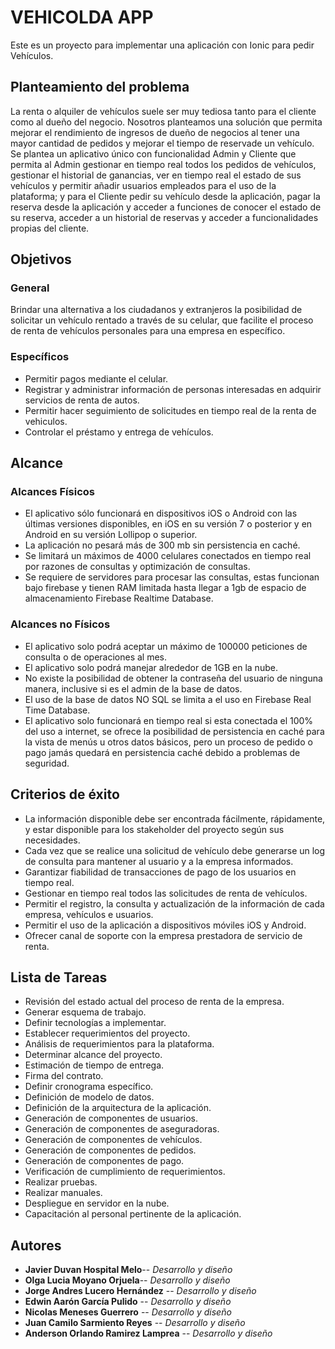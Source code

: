 # VEHICOLDA APP

Este es un proyecto para implementar una aplicación con Ionic para pedir Vehículos.

## Planteamiento del problema

La renta o alquiler de vehículos suele ser muy tediosa tanto para el cliente como al dueño del negocio. Nosotros planteamos una solución
que permita mejorar el rendimiento de ingresos de dueño de negocios al tener una mayor cantidad de pedidos y mejorar el tiempo de reservade un vehículo. Se plantea un aplicativo único con funcionalidad Admin y Cliente que permita al Admin gestionar en tiempo real todos los pedidos de vehículos, gestionar el historial de ganancias, ver en tiempo real el estado de sus vehículos y permitir añadir usuarios empleados para el uso de la plataforma; y para el Cliente pedir su vehículo desde la aplicación, pagar la reserva desde la aplicación y acceder a funciones de conocer el estado de su reserva, acceder a un historial de reservas y acceder a funcionalidades propias del cliente. 

## Objetivos

### General

Brindar una alternativa a los ciudadanos y extranjeros la posibilidad de solicitar un vehículo rentado a través de su celular, que facilite el proceso de renta de vehículos personales para una empresa en específico.

### Específicos

* Permitir pagos mediante el celular.
* Registrar y administrar información de personas interesadas en adquirir servicios de renta de autos. 
* Permitir hacer seguimiento de solicitudes en tiempo real de la renta de vehiculos.
* Controlar el  préstamo y entrega de  vehículos. 

## Alcance

### Alcances Físicos 
 
* El aplicativo sólo funcionará en dispositivos iOS o Android con las últimas versiones disponibles, en iOS en su versión 7 o posterior y en Android en su versión  Lollipop o superior.
* La aplicación no pesará más de 300 mb sin persistencia en caché.
* Se limitará un máximos de 4000 celulares conectados en tiempo real por razones de consultas y optimización de consultas.
* Se requiere de servidores para procesar las consultas, estas funcionan bajo firebase y tienen RAM limitada hasta llegar a 1gb de espacio de almacenamiento Firebase Realtime Database.

### Alcances no Físicos 

* El aplicativo solo podrá aceptar un máximo de 100000 peticiones de consulta o de operaciones al mes.
* El aplicativo solo podrá manejar alrededor de 1GB en la nube.
* No existe la posibilidad de obtener la contraseña del usuario de ninguna manera, inclusive si es el admin de la base de datos.
* El uso de la base de datos NO SQL se limita a el uso en Firebase Real Time Database.
* El aplicativo solo funcionará en tiempo real si esta conectada el 100% del uso a internet, se ofrece la posibilidad de persistencia en caché para la vista de menús u otros datos básicos, pero un proceso de pedido o pago jamás quedará en persistencia caché debido a problemas de seguridad. 

## Criterios de éxito

* La información disponible debe ser encontrada fácilmente, rápidamente, y estar disponible para los stakeholder del proyecto según sus necesidades.
* Cada vez que se realice una solicitud de vehículo debe generarse un log de consulta para mantener al  usuario y a la empresa informados.
* Garantizar fiabilidad de transacciones de pago de los usuarios en tiempo real. 
* Gestionar en tiempo real todos las solicitudes de renta de vehículos.
* Permitir el registro, la consulta y actualización de la información de cada empresa, vehículos e usuarios.
* Permitir el uso de la aplicación a dispositivos móviles iOS y Android.
* Ofrecer canal de soporte con la empresa prestadora de servicio de renta.

## Lista de Tareas

* Revisión del estado actual del proceso de renta de la empresa.
* Generar esquema de trabajo.
* Definir tecnologías a implementar. 
* Establecer requerimientos del proyecto.
* Análisis de requerimientos para la plataforma.
* Determinar alcance del proyecto.
* Estimación de tiempo de entrega. 
* Firma del contrato.
* Definir cronograma específico. 
* Definición de modelo de datos.
* Definición de la arquitectura de la aplicación.
* Generación de componentes de usuarios.
* Generación de componentes de aseguradoras.
* Generación de componentes de vehículos. 
* Generación de componentes de pedidos. 
* Generación de componentes de pago.
* Verificación de cumplimiento de requerimientos.
* Realizar pruebas.
* Realizar manuales.
* Despliegue en servidor en la nube.
* Capacitación al personal pertinente  de la aplicación.


## Autores
* **Javier Duvan Hospital Melo**-- *Desarrollo y diseño*
* **Olga Lucia Moyano Orjuela**-- *Desarrollo y diseño*
* **Jorge Andres Lucero Hernández** -- *Desarrollo y diseño*
* **Edwin Aarón García Pulido** -- *Desarrollo y diseño*
* **Nicolas Meneses Guerrero** -- *Desarrollo y diseño*
* **Juan Camilo Sarmiento Reyes** -- *Desarrollo y diseño*
* **Anderson Orlando Ramirez Lamprea** -- *Desarrollo y diseño*




